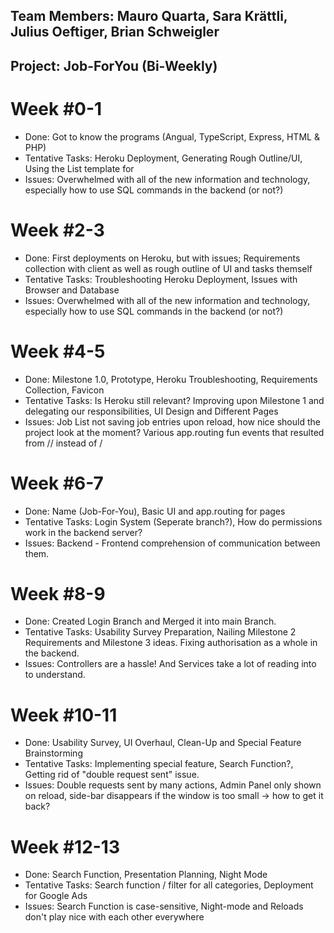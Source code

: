 ## Team Members: Mauro Quarta, Sara Krättli, Julius Oeftiger, Brian Schweigler
## Project: Job-ForYou (Bi-Weekly)

# **Week #0-1**
* Done: Got to know the programs (Angual, TypeScript, Express, HTML & PHP)
* Tentative Tasks: Heroku Deployment, Generating Rough Outline/UI, Using the List template for 
* Issues: Overwhelmed with all of the new information and technology, especially how to use SQL commands in the backend (or not?)

# **Week #2-3**
* Done: First deployments on Heroku, but with issues; Requirements collection with client as well as rough outline of UI and tasks themself
* Tentative Tasks: Troubleshooting Heroku Deployment, Issues with Browser and Database
* Issues: Overwhelmed with all of the new information and technology, especially how to use SQL commands in the backend (or not?)

# **Week #4-5**
* Done: Milestone 1.0, Prototype, Heroku Troubleshooting, Requirements Collection, Favicon 
* Tentative Tasks: 	Is Heroku still relevant? Improving upon Milestone 1 and delegating our responsibilities, 
					UI Design and Different Pages
* Issues: Job List not saving job entries upon reload, how nice should the project look at the moment? Various app.routing fun events that resulted from // instead of /

# **Week #6-7**
* Done: Name (Job-For-You), Basic UI and app.routing for pages
* Tentative Tasks: Login System (Seperate branch?), How do permissions work in the backend server?
* Issues: Backend - Frontend comprehension of communication between them. 

# **Week #8-9**
* Done: Created Login Branch and Merged it into main Branch.
* Tentative Tasks: Usability Survey Preparation, Nailing Milestone 2 Requirements and Milestone 3 ideas. Fixing authorisation as a whole in the backend.
* Issues: Controllers are a hassle! And Services take a lot of reading into to understand. 

# **Week #10-11**
* Done: Usability Survey, UI Overhaul, Clean-Up and Special Feature Brainstorming
* Tentative Tasks: Implementing special feature, Search Function?, Getting rid of "double request sent" issue.
* Issues: Double requests sent by many actions, Admin Panel only shown on reload, side-bar disappears if the window is too small -> how to get it back?

# **Week #12-13**
* Done: Search Function, Presentation Planning, Night Mode
* Tentative Tasks: Search function / filter for all categories, Deployment for Google Ads
* Issues: Search Function is case-sensitive, Night-mode and Reloads don't play nice with each other everywhere
